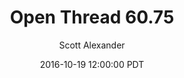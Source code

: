 ---
layout: podcast
title: "Open Thread 60.75"
author: Scott Alexander
description: https://slatestarcodex.com/2016/10/19/open-thread-60-75/
date: 2016-10-19 12:00:00 PDT
length: 58469
duration: 14
guid: open-thread-60-75
---